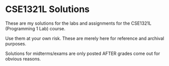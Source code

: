 # CSE1321L Solutions

These are my solutions for the labs and assignments for the CSE1321L (Programming 1 Lab) course.

Use them at your own risk. These are merely here for reference and archival purposes.

Solutions for midterms/exams are only posted AFTER grades come out for obvious reasons.
